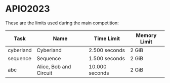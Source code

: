 # APIO2023

These are the limits used during the main competition:

| Task      | Name                   | Time Limit     | Memory Limit |
| --------- | ---------------------- | -------------- | ------------ |
| cyberland | Cyberland              | 2.500 seconds  | 2 GiB        |
| sequence  | Sequence               | 1.500 seconds  | 2 GiB        |
| abc       | Alice, Bob and Circuit | 10.000 seconds | 2 GiB        |

